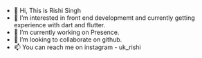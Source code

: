 - 👋 Hi, This is Rishi Singh
- 👀 I’m interested in front end developmemt and currently getting experience with dart and flutter.
- 🌱 I’m currently working on Presence.
- 💞️ I’m looking to collaborate on github.
- 📫 You can reach me on instagram - uk_rishi

<!---
Rishisingh07/Rishisingh07 is a ✨ special ✨ repository because its `README.md` (this file) appears on your GitHub profile.
You can click the Preview link to take a look at your changes.
--->
